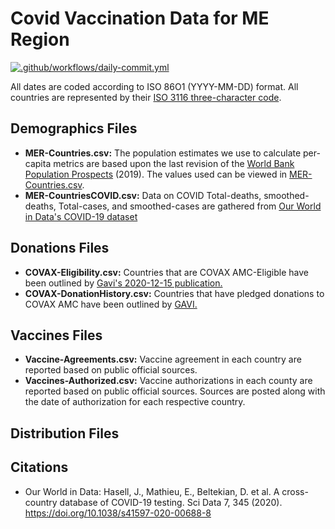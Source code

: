 # Covid Vaccination Data for ME Region

[![.github/workflows/daily-commit.yml](https://github.com/inception-labs/covid-vaccine-mena/actions/workflows/daily-commit.yml/badge.svg)](https://github.com/inception-labs/covid-vaccine-mena/actions/workflows/daily-commit.yml)

All dates are coded according to ISO 86O1 (YYYY-MM-DD) format. All countries are represented by their [ISO 3116 three-character code](https://unstats.un.org/unsd/tradekb/knowledgebase/country-code).

## Demographics Files
- **MER-Countries.csv:** The population estimates we use to calculate per-capita metrics are based upon the last revision of the [World Bank Population Prospects](https://data.worldbank.org/indicator/SP.POP.TOTL) (2019). The values used can be viewed in [MER-Countries.csv](https://github.com/inception-labs/covid-vaccine-mena/blob/main/MER-Countries.csv).
- **MER-CountriesCOVID.csv:** Data on COVID Total-deaths, smoothed-deaths, Total-cases, and smoothed-cases are gathered from [Our World in Data's COVID-19 dataset](https://github.com/owid/covid-19-data/blob/master/public/data/README.md)

## Donations Files
- **COVAX-Eligibility.csv:** Countries that are COVAX AMC-Eligible have been outlined by [Gavi's 2020-12-15 publication.](https://www.gavi.org/sites/default/files/covid/pr/COVAX_CA_COIP_List_COVAX_PR_15-12.pdf)
- **COVAX-DonationHistory.csv:** Countries that have pledged donations to COVAX AMC have been outlined by [GAVI.](https://www.gavi.org/sites/default/files/covid/covax/COVAX-AMC-Donors-Table.pdf)

## Vaccines Files
- **Vaccine-Agreements.csv:** Vaccine agreement in each country are reported based on public official sources.
- **Vaccines-Authorized.csv:** Vaccine authorizations in each county are reported based on public official sources. Sources are posted along with the date of authorization for each respective country.

## Distribution Files


## Citations
- Our World in Data: Hasell, J., Mathieu, E., Beltekian, D. et al. A cross-country database of COVID-19 testing. Sci Data 7, 345 (2020). https://doi.org/10.1038/s41597-020-00688-8
